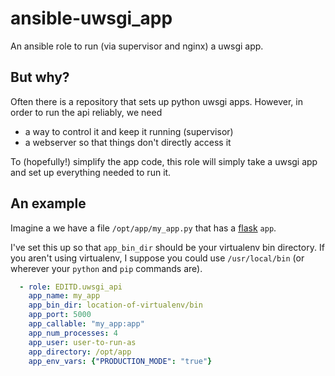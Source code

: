 # ansible-uwsgi_app

An ansible role to run (via supervisor and nginx) a uwsgi app.

## But why?

Often there is a repository that sets up python uwsgi apps. However, in order to run the api reliably, we need

* a way to control it and keep it running (supervisor)
* a webserver so that things don't directly access it

To (hopefully!) simplify the app code, this role will simply take a uwsgi app and set up everything needed to run it.

## An example

Imagine a we have a file `/opt/app/my_app.py` that has a [flask](http://flask.pocoo.org) `app`.

I've set this up so that `app_bin_dir` should be your virtualenv bin directory.
If you aren't using virtualenv, I suppose you could use `/usr/local/bin` (or wherever your `python` and `pip` commands are).

```yaml
  - role: EDITD.uwsgi_api
    app_name: my_app
    app_bin_dir: location-of-virtualenv/bin
    app_port: 5000
    app_callable: "my_app:app"
    app_num_processes: 4
    app_user: user-to-run-as
    app_directory: /opt/app
    app_env_vars: {"PRODUCTION_MODE": "true"}
```



